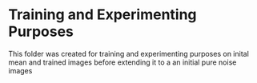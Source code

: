 # Training and Experimenting Purposes

This folder was created for training and experimenting purposes on inital  mean and trained images before extending it to a an initial  pure noise images 